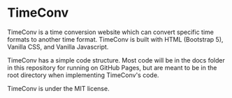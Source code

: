 # TimeConv

TimeConv is a time conversion website which can convert specific time formats to another time format. TimeConv is built with HTML (Bootstrap 5), Vanilla CSS, and Vanilla Javascript.

TimeConv has a simple code structure. Most code will be in the docs folder in this repository for running on GitHub Pages, but are meant to be in the root directory when implementing TimeConv's code.


TimeConv is under the MIT license.
